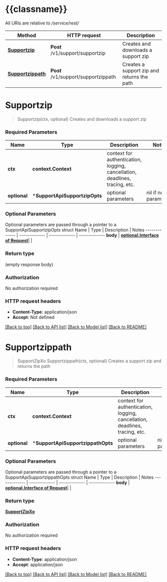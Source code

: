 # {{classname}}

All URIs are relative to */service/rest/*

Method | HTTP request | Description
------------- | ------------- | -------------
[**Supportzip**](SupportApi.md#Supportzip) | **Post** /v1/support/supportzip | Creates and downloads a support zip
[**Supportzippath**](SupportApi.md#Supportzippath) | **Post** /v1/support/supportzippath | Creates a support zip and returns the path

# **Supportzip**
> Supportzip(ctx, optional)
Creates and downloads a support zip

### Required Parameters

Name | Type | Description  | Notes
------------- | ------------- | ------------- | -------------
 **ctx** | **context.Context** | context for authentication, logging, cancellation, deadlines, tracing, etc.
 **optional** | ***SupportApiSupportzipOpts** | optional parameters | nil if no parameters

### Optional Parameters
Optional parameters are passed through a pointer to a SupportApiSupportzipOpts struct
Name | Type | Description  | Notes
------------- | ------------- | ------------- | -------------
 **body** | [**optional.Interface of Request**](Request.md)|  | 

### Return type

 (empty response body)

### Authorization

No authorization required

### HTTP request headers

 - **Content-Type**: application/json
 - **Accept**: Not defined

[[Back to top]](#) [[Back to API list]](../README.md#documentation-for-api-endpoints) [[Back to Model list]](../README.md#documentation-for-models) [[Back to README]](../README.md)

# **Supportzippath**
> SupportZipXo Supportzippath(ctx, optional)
Creates a support zip and returns the path

### Required Parameters

Name | Type | Description  | Notes
------------- | ------------- | ------------- | -------------
 **ctx** | **context.Context** | context for authentication, logging, cancellation, deadlines, tracing, etc.
 **optional** | ***SupportApiSupportzippathOpts** | optional parameters | nil if no parameters

### Optional Parameters
Optional parameters are passed through a pointer to a SupportApiSupportzippathOpts struct
Name | Type | Description  | Notes
------------- | ------------- | ------------- | -------------
 **body** | [**optional.Interface of Request**](Request.md)|  | 

### Return type

[**SupportZipXo**](SupportZipXO.md)

### Authorization

No authorization required

### HTTP request headers

 - **Content-Type**: application/json
 - **Accept**: application/json

[[Back to top]](#) [[Back to API list]](../README.md#documentation-for-api-endpoints) [[Back to Model list]](../README.md#documentation-for-models) [[Back to README]](../README.md)

